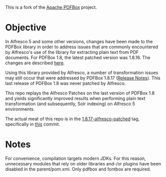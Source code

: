 This is a fork of the [Apache PDFBox](https://pdfbox.apache.org/) project.

# Objective
In Alfresco 5 and some other versions, changes have been made to the PDFBox library in order to address issues that are commonly encountered by Alfresco's use of the library for extracting plain text from PDF documents. For PDFBox 1.8, the latest patched version was 1.8.16. The changes are described [here](https://artifacts.alfresco.com/nexus/content/repositories/public/org/apache/pdfbox/pdfbox/1.8.16-alfresco-patched/pdfbox-1.8.16-alfresco-patched-diff.diff). 

Using this library provided by Alfresco, a number of transformation issues may still occur that were addressed by PDFBox 1.8.17 ([Release Notes](https://www.mail-archive.com/announce@apache.org/msg07575.html)). This last release of PDFBox 1.8 was never patched by Alfresco.

This repo replays the Alfresco Patches on the last version of PDFBox 1.8 and yields significantly improved results when performing plain text transformation (and subsequently, Solr indexing) on Alfresco 5 environments.

The actual meat of this repo is in the [1.8.17-alfresco-patched](https://github.com/MarkTielemans/pdfbox-alfresco-patched/commits/1.8.17-alfresco-patched) tag, specifically in [this](https://github.com/MarkTielemans/pdfbox-alfresco-patched/commit/44f5d32daadaec05ac6a84163a4c99a17da531b3) commit.

# Notes
For convenience, compilation targets modern JDKs. For this reason, unnecessary modules that rely on older libraries and-/or plugins have been disabled in the parent/pom.xml. Only pdfbox and fontbox are required.